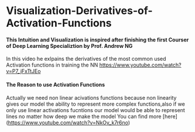 # Visualization-Derivatives-of-Activation-Functions

#### This Intuition and Visualization is inspired after finishing the first Courser of **Deep Learning Specializtion** by Prof. Andrew NG

In this video he exlpains the derivatives of the most common used Activation functions in training the NN  https://www.youtube.com/watch?v=P7_jFxTtJEo

#### The Reason to use Activation Functions
Actually we need non linear acivations functions because non linearity gives our model the ability to represent more complex functions,also if we only use linear activations fucntions our model would be able to represent lines no matter how deep we make the model 
You can find more [here] (https://www.youtube.com/watch?v=NkOv_k7r6no)
